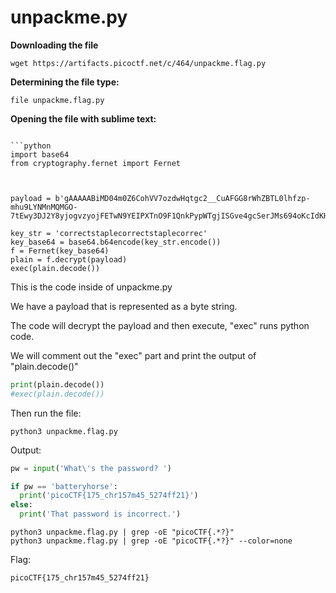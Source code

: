 # unpackme.py

**Downloading the file**

```shell
wget https://artifacts.picoctf.net/c/464/unpackme.flag.py
```

**Determining the file type:**

```shell
file unpackme.flag.py
```

**Opening the file with sublime text:**
```subl unpackme.flag.py

```python
import base64
from cryptography.fernet import Fernet



payload = b'gAAAAABiMD04m0Z6CohVV7ozdwHqtgc2__CuAFGG8rWhZBTL0lhfzp-mhu9LYNMnMQMGO-7tEwy3DJ2Y8yjogvzyojFETwN9YEIPXTnO9F1QnkPypWTgjISGve4gcSerJMs694oKcIdKHuVaSxOg1MMNs5k9iPaBIPU7xOKQqCyhnf_f4yUvLdMcer38BqRptocJNvKlyWN8h7ikoWL0zlssxd8OJyPujMz78HZaefvUouvq6LDtPVqRBJFPgSJYf1nHpHKFa1O0zJ6UpTe6ba3PPAxCVXutNg=='

key_str = 'correctstaplecorrectstaplecorrec'
key_base64 = base64.b64encode(key_str.encode())
f = Fernet(key_base64)
plain = f.decrypt(payload)
exec(plain.decode())
```

This is the code inside of unpackme.py

We have a payload that is represented as a byte string.

The code will decrypt the payload and then execute, "exec" runs python code.

We will comment out the "exec" part and print the output of "plain.decode()"

```python
print(plain.decode())
#exec(plain.decode())
```

Then run the file:

```shell
python3 unpackme.flag.py
```

Output:

```py
pw = input('What\'s the password? ')

if pw == 'batteryhorse':
  print('picoCTF{175_chr157m45_5274ff21}')
else:
  print('That password is incorrect.')
```

```shell
python3 unpackme.flag.py | grep -oE "picoCTF{.*?}"
python3 unpackme.flag.py | grep -oE "picoCTF{.*?}" --color=none
```

Flag:

`picoCTF{175_chr157m45_5274ff21}`
